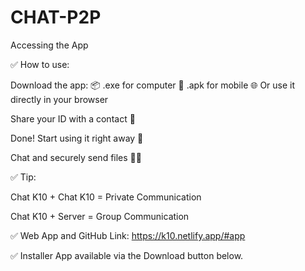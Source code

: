 # CHAT-P2P

Accessing the App

✅ How to use:

Download the app:
📦 .exe for computer
📱 .apk for mobile
🌐 Or use it directly in your browser

Share your ID with a contact 🔐

Done! Start using it right away 🚀

Chat and securely send files 📁💬

✅ Tip:

Chat K10 + Chat K10 = Private Communication

Chat K10 + Server = Group Communication

✅ Web App and GitHub Link:
https://k10.netlify.app/#app

✅ Installer App available via the Download button below.
